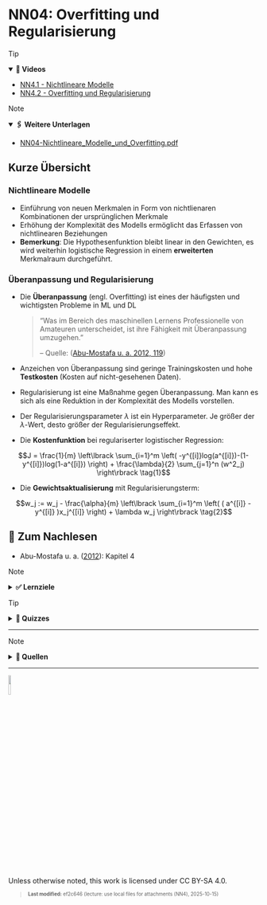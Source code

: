 # NN04: Overfitting und Regularisierung

> [!TIP]
>
> <details open>
>
> <summary><strong>🎦 Videos</strong></summary>
>
> - [NN4.1 - Nichtlineare Modelle](https://youtu.be/KJLT-h_ChRo)
> - [NN4.2 - Overfitting und
>   Regularisierung](https://youtu.be/BW91MYPUH_k)
>
> </details>

> [!NOTE]
>
> <details open>
>
> <summary><strong>🖇 Weitere Unterlagen</strong></summary>
>
> - [NN04-Nichtlineare_Modelle_und_Overfitting.pdf](files/NN04-Nichtlineare_Modelle_und_Overfitting.pdf)
>
> </details>

## Kurze Übersicht

### Nichtlineare Modelle

- Einführung von neuen Merkmalen in Form von nichtlienaren Kombinationen
  der ursprünglichen Merkmale
- Erhöhung der Komplexität des Modells ermöglicht das Erfassen von
  nichtlinearen Beziehungen
- **Bemerkung**: Die Hypothesenfunktion bleibt linear in den Gewichten,
  es wird weiterhin logistische Regression in einem **erweiterten**
  Merkmalraum durchgeführt.

### Überanpassung und Regularisierung

- Die **Überanpassung** (engl. Overfitting) ist eines der häufigsten und
  wichtigsten Probleme in ML und DL

  > “Was im Bereich des maschinellen Lernens Professionelle von
  > Amateuren unterscheidet, ist ihre Fähigkeit mit Überanpassung
  > umzugehen.”
  >
  > – Quelle: ([Abu-Mostafa u. a. 2012, 119](#ref-AbuMostafa2012))

- Anzeichen von Überanpassung sind geringe Trainingskosten und hohe
  **Testkosten** (Kosten auf nicht-gesehenen Daten).

- Regularisierung ist eine Maßnahme gegen Überanpassung. Man kann es
  sich als eine Reduktion in der Komplexität des Modells vorstellen.

- Der Regularisierungsparameter $`\lambda`$ ist ein Hyperparameter. Je
  größer der $`\lambda`$-Wert, desto größer der Regularisierungseffekt.

- Die **Kostenfunktion** bei regulariserter logistischer Regression:

``` math
J = \frac{1}{m} \left\lbrack \sum_{i=1}^m \left( -y^{[i]}log(a^{[i]})-(1-y^{[i]})log(1-a^{[i]}) \right) + \frac{\lambda}{2} \sum_{j=1}^n (w^2_j)  \right\rbrack \tag{1}
```

- Die **Gewichtsaktualisierung** mit Regularisierungsterm:

``` math
w_j := w_j - \frac{\alpha}{m} \left\lbrack \sum_{i=1}^m \left( ( a^{[i]} - y^{[i]} )x_j^{[i]} \right) + \lambda w_j  \right\rbrack \tag{2}
```

## 📖 Zum Nachlesen

- Abu-Mostafa u. a. ([2012](#ref-AbuMostafa2012)): Kapitel 4

> [!NOTE]
>
> <details>
>
> <summary><strong>✅ Lernziele</strong></summary>
>
> - k2: Ich kann die Erhöhung der Modell-Komplexität durch Einführung
>   von Merkmalen höherer Ordnung erklären
> - k2: Ich kann die Begriffe Unter- und Überanpassung an einem Beispiel
>   erklären
> - k2: Ich kann den Begriff Regularisierung erklären und die Auswirkung
>   auf die Gewichte und das Modell erläutern
> - k3: Ich kann den Gradientenabstieg für regularisierte logistische
>   Regression an einem Beispiel anwenden
>
> </details>

> [!TIP]
>
> <details>
>
> <summary><strong>🧩 Quizzes</strong></summary>
>
> - [Selbsttest Overfitting
>   (ILIAS)](https://www.hsbi.de/elearning/goto.php?target=tst_1106595&client_id=FH-Bielefeld)
>
> </details>

------------------------------------------------------------------------

> [!NOTE]
>
> <details>
>
> <summary><strong>👀 Quellen</strong></summary>
>
> <div id="refs" class="references csl-bib-body hanging-indent">
>
> <div id="ref-AbuMostafa2012" class="csl-entry">
>
> Abu-Mostafa, Y. S., M. Magdon-Ismail, und H. Lin. 2012. *Learning From
> Data*. AMLBook. <https://work.caltech.edu/telecourse>.
>
> </div>
>
> </div>
>
> </details>

------------------------------------------------------------------------

<img src="https://licensebuttons.net/l/by-sa/4.0/88x31.png" width="10%">

Unless otherwise noted, this work is licensed under CC BY-SA 4.0.

<blockquote><p><sup><sub><strong>Last modified:</strong> ef2c646 (lecture: use local files for attachments (NN4), 2025-10-15)<br></sub></sup></p></blockquote>
